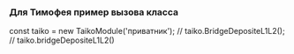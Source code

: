 ### Для Тимофея пример вызова класса
const taiko = new TaikoModule('приватник');
// taiko.BridgeDepositeL1L2();
// taiko.bridgeDepositeL1L2()
